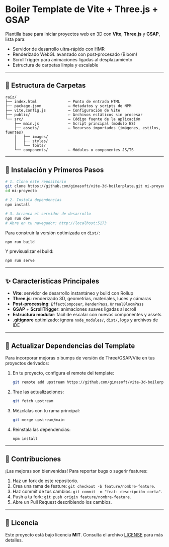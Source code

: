# Boiler Template de Vite + Three.js + GSAP

Plantilla base para iniciar proyectos web en 3D con **Vite**, **Three.js** y **GSAP**, lista para:

* Servidor de desarrollo ultra‑rápido con HMR
* Renderizado WebGL avanzado con post‑procesado (Bloom)
* ScrollTrigger para animaciones ligadas al desplazamiento
* Estructura de carpetas limpia y escalable

---

## 📂 Estructura de Carpetas

```plaintext
raíz/
├── index.html              ← Punto de entrada HTML
├── package.json            ← Metadatos y scripts de NPM
├── vite.config.js          ← Configuración de Vite
├── public/                 ← Archivos estáticos sin procesar
└── src/                    ← Código fuente de la aplicación
    ├── main.js             ← Script principal (módulo ES)
    ├── assets/             ← Recursos importados (imágenes, estilos, fuentes)
    │   ├── images/
    │   ├── styles/
    │   └── fonts/
    └── components/         ← Módulos o componentes JS/TS
```

---

## 🚀 Instalación y Primeros Pasos

```bash
# 1. Clona este repositorio
git clone https://github.com/ginasoft/vite-3d-boilerplate.git mi-proyecto
cd mi-proyecto

# 2. Instala dependencias
npm install

# 3. Arranca el servidor de desarrollo
npm run dev
# Abre en tu navegador: http://localhost:5173
```

Para construir la versión optimizada en `dist/`:

```bash
npm run build
```

Y previsualizar el build:

```bash
npm run serve
```

---

## ✨ Características Principales

* **Vite**: servidor de desarrollo instantáneo y build con Rollup
* **Three.js**: renderizado 3D, geometrías, materiales, luces y cámaras
* **Post‑processing**: `EffectComposer`, `RenderPass`, `UnrealBloomPass`
* **GSAP** + **ScrollTrigger**: animaciones suaves ligadas al scroll
* **Estructura modular**: fácil de escalar con nuevos componentes y assets
* **.gitignore** optimizado: ignora `node_modules/`, `dist/`, logs y archivos de IDE

---

## 🔄 Actualizar Dependencias del Template

Para incorporar mejoras o bumps de versión de Three/GSAP/Vite en tus proyectos derivados:

1. En tu proyecto, configura el remote del template:

   ```bash
   git remote add upstream https://github.com/ginasoft/vite-3d-boilerplate.git
   ```
2. Trae las actualizaciones:

   ```bash
   git fetch upstream
   ```
3. Mézclalas con tu rama principal:

   ```bash
   git merge upstream/main
   ```
4. Reinstala las dependencias:

   ```bash
   npm install
   ```

---

## 🤝 Contribuciones

¡Las mejoras son bienvenidas! Para reportar bugs o sugerir features:

1. Haz un fork de este repositorio.
2. Crea una rama de feature: `git checkout -b feature/nombre-feature`.
3. Haz commit de tus cambios: `git commit -m "feat: descripción corta"`.
4. Push a tu fork: `git push origin feature/nombre-feature`.
5. Abre un Pull Request describiendo los cambios.

---

## 📝 Licencia

Este proyecto está bajo licencia **MIT**. Consulta el archivo [LICENSE](LICENSE) para más detalles.
